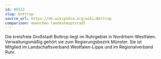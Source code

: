 ```yaml
---
id: 05512
slug: bottrop
source_url: https://de.wikipedia.org/wiki/Bottrop
comparison: muenchen-landeshauptstadt
---
```


Die kreisfreie Großstadt Bottrop liegt im Ruhrgebiet in Nordrhein-Westfalen. Verwaltungsmäßig gehört sie zum Regierungsbezirk Münster. Sie ist Mitglied im Landschaftsverband Westfalen-Lippe und im Regionalverband Ruhr.
